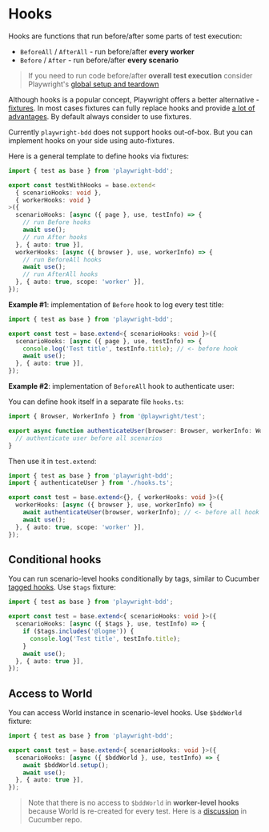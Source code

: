 # Hooks

Hooks are functions that run before/after some parts of test execution:

* `BeforeAll` / `AfterAll` - run before/after **every worker**
* `Before` / `After` - run before/after **every scenario**

> If you need to run code before/after **overall test execution** consider Playwright's [global setup and teardown](https://playwright.dev/docs/test-global-setup-teardown)

Although hooks is a popular concept, Playwright offers a better alternative - [fixtures](https://playwright.dev/docs/test-fixtures#introduction). In most cases fixtures can fully replace hooks and provide [a lot of advantages](https://playwright.dev/docs/test-fixtures#with-fixtures). By default always consider to use fixtures.

Currently `playwright-bdd` does not support hooks out-of-box.
But you can implement hooks on your side using auto-fixtures. 

Here is a general template to define hooks via fixtures:
```ts
import { test as base } from 'playwright-bdd';

export const testWithHooks = base.extend<
  { scenarioHooks: void },
  { workerHooks: void }
>({
  scenarioHooks: [async ({ page }, use, testInfo) => {
    // run Before hooks
    await use();
    // run After hooks
  }, { auto: true }],
  workerHooks: [async ({ browser }, use, workerInfo) => {
    // run BeforeAll hooks
    await use();
    // run AfterAll hooks
  }, { auto: true, scope: 'worker' }],
});
```

**Example #1**: implementation of `Before` hook to log every test title:
```ts
import { test as base } from 'playwright-bdd';

export const test = base.extend<{ scenarioHooks: void }>({
  scenarioHooks: [async ({ page }, use, testInfo) => {
    console.log('Test title', testInfo.title); // <- before hook
    await use();
  }, { auto: true }],
});
```

**Example #2**: implementation of `BeforeAll` hook to authenticate user:

You can define hook itself in a separate file `hooks.ts`:
```ts
import { Browser, WorkerInfo } from '@playwright/test';

export async function authenticateUser(browser: Browser, workerInfo: WorkerInfo) {
  // authenticate user before all scenarios
}
```

Then use it in `test.extend`:
```ts
import { test as base } from 'playwright-bdd';
import { authenticateUser } from './hooks.ts';

export const test = base.extend<{}, { workerHooks: void }>({
  workerHooks: [async ({ browser }, use, workerInfo) => {
    await authenticateUser(browser, workerInfo); // <- before all hook
    await use();
  }, { auto: true, scope: 'worker' }],
});
```

## Conditional hooks

You can run scenario-level hooks conditionally by tags, similar to Cucumber [tagged hooks](https://github.com/cucumber/cucumber-js/blob/main/docs/support_files/hooks.md#tagged-hooks). 
Use `$tags` fixture:
```ts
import { test as base } from 'playwright-bdd';

export const test = base.extend<{ scenarioHooks: void }>({
  scenarioHooks: [async ({ $tags }, use, testInfo) => {
    if ($tags.includes('@logme')) {
      console.log('Test title', testInfo.title);
    }
    await use();
  }, { auto: true }],
});
```

## Access to World

You can access World instance in scenario-level hooks. 
Use `$bddWorld` fixture:
```ts
import { test as base } from 'playwright-bdd';

export const test = base.extend<{ scenarioHooks: void }>({
  scenarioHooks: [async ({ $bddWorld }, use, testInfo) => {
    await $bddWorld.setup();
    await use();
  }, { auto: true }],
});
```

> Note that there is no access to `$bddWorld` in **worker-level hooks** because World is re-created for every test. Here is a [discussion](https://github.com/cucumber/cucumber-js/issues/1393) in Cucumber repo.